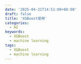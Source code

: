 ```yaml
---
date: '2025-04-21T14:51:00+08:00'
draft: false
title: 'XGBoost使用'
categories:
  - AI
keywords:
  - XGBoost
  - machine learning
tags:
  - XGBoost
  - machine learning
---
```

